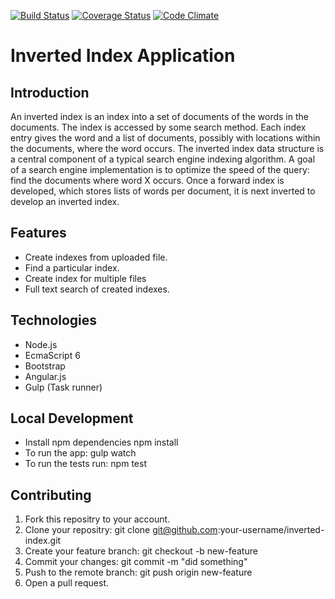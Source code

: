 [![Build Status](https://travis-ci.org/andela-oduyile/Inverted-Index-App.svg?branch=chore%2F1003%2Fsetting-up-continuous-integration)](https://travis-ci.org/andela-oduyile/Inverted-Index-App) [![Coverage Status](https://coveralls.io/repos/github/andela-oduyile/Inverted-Index-App/badge.png?branch=development)](https://coveralls.io/github/andela-oduyile/Inverted-Index-App?branch=development) [![Code Climate](https://codeclimate.com/github/andela-oduyile/Inverted-Index-App/badges/gpa.svg)](https://codeclimate.com/github/andela-oduyile/Inverted-Index-App)

# Inverted Index Application

## Introduction

An inverted index is an index into a set of documents of the words in the documents. The index is accessed by some search method. Each index entry gives the word and a list of documents, possibly with locations within the documents, where the word occurs. The inverted index data structure is a central component of a typical search engine indexing algorithm. A goal of a search engine implementation is to optimize the speed of the query: find the documents where word X occurs. Once a forward index is developed, which stores lists of words per document, it is next inverted to develop an inverted index.

## Features

- Create indexes from uploaded file.
- Find a particular index.
- Create index for multiple files
- Full text search of created indexes.

## Technologies

- Node.js
- EcmaScript 6 
- Bootstrap
- Angular.js
- Gulp (Task runner)

## Local Development

- Install npm dependencies npm install
- To run the app: gulp watch
- To run the tests run: npm test

## Contributing

1. Fork this repositry to your account.
2. Clone your repositry: git clone git@github.com:your-username/inverted-index.git
3. Create your feature branch: git checkout -b new-feature
4. Commit your changes: git commit -m "did something"
5. Push to the remote branch: git push origin new-feature
6. Open a pull request.